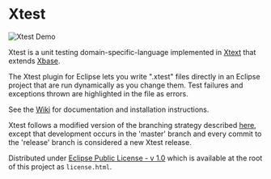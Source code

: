 Xtest
=====

![Xtest Demo](https://github.com/msbarry/Xtest/wiki/wiki_images/demo.png)

Xtest is a unit testing domain-specific-language implemented in [Xtext](http://www.eclipse.org/Xtext/) that extends [Xbase](http://www.eclipse.org/Xtext/#xbase).

The Xtest plugin for Eclipse lets you write ".xtest" files directly in an Eclipse project that are run dynamically as you change them.  Test failures and exceptions thrown are highlighted in the file as errors.

See the [Wiki](https://github.com/msbarry/Xtest/wiki) for documentation and installation instructions.

Xtest follows a modified version of the branching strategy described [here](http://nvie.com/posts/a-successful-git-branching-model/), except that development occurs in the 'master' branch and every commit to the 'release' branch is considered a new Xtest release.

Distributed under [Eclipse Public License - v 1.0](http://www.eclipse.org/legal/epl-v10.html) which is available at the root of this project as ``license.html``.
